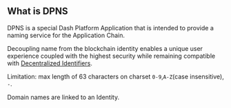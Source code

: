 ## What is DPNS

DPNS is a special Dash Platform Application that is intended to provide a naming service for the Application Chain.  

Decoupling name from the blockchain identity enables a unique user experience coupled with the highest security while remaining compatible with [Decentralized Identifiers](https://www.w3.org/TR/did-core/).

Limitation: max length of 63 characters on charset `0-9`,`A-Z`(case insensitive), `-`.

Domain names are linked to an Identity.

